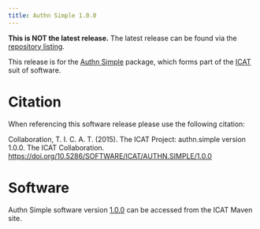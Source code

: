 ```yaml
---
title: Authn Simple 1.0.0
---
```


**This is NOT the latest release.** The latest release can be found via the [repository listing](https://repo.icatproject.org/site/authn/simple/).

This release is for the [Authn Simple](/releases/packages/authn-simple/authn-simple/) package, which forms part of the [ICAT](/releases/) suit of software.

# Citation

When referencing this software release please use the following citation:

Collaboration, T. I. C. A. T. (2015). The ICAT Project: authn.simple version 1.0.0. The ICAT Collaboration. https://doi.org/10.5286/SOFTWARE/ICAT/AUTHN.SIMPLE/1.0.0

# Software
Authn Simple software version [1.0.0](https://repo.icatproject.org/site/authn/simple/1.0.0/) can be accessed from the ICAT Maven site.
